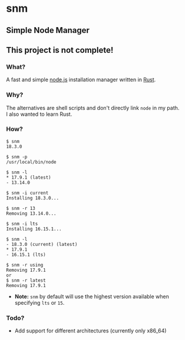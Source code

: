 # snm

## Simple Node Manager
## This project is not complete!

### What?

A fast and simple [node.js](https://nodejs.org/) installation manager written in [Rust](https://www.rust-lang.org/).

### Why?

The alternatives are shell scripts and don't directly link `node` in my path.  
I also wanted to learn Rust.

### How?

```
$ snm
18.3.0

$ snm -p
/usr/local/bin/node

$ snm -l
* 17.9.1 (latest)
- 13.14.0

$ snm -i current
Installing 18.3.0...

$ snm -r 13
Removing 13.14.0...

$ snm -i lts
Installing 16.15.1...

$ snm -l
- 18.3.0 (current) (latest)
* 17.9.1
- 16.15.1 (lts)

$ snm -r using
Removing 17.9.1
or
$ snm -r latest
Removing 17.9.1
```

- **Note:** `snm` by default will use the highest version available when specifying `lts` or `15`.

### Todo?

- Add support for different architectures (currently only x86_64)
